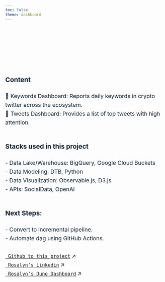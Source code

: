 ```yaml
---
toc: false
theme: dashboard
---
```


<div class="hero">
  <h1>Welcome to Rosalyn's Blockchain and Twitter Analytics Dashboard!</h1>
</div>

<div class="content">
<h3> Content </h3>
📌 Keywords Dashboard: Reports daily keywords in crypto twitter across the ecosystem. <br>
📌 Tweets Dashboard: Provides a list of top tweets with high attention. <br>
<!-- 📌 Blockchain Dashboard: Reports users and transaction data across blockchain ecosystems. <br> -->
</div> 
<br>

<div class="content">
<h3> Stacks used in this project </h3>
- Data Lake/Warehouse: BigQuery, Google Cloud Buckets <br>
- Data Modeling: DTB, Python <br>
- Data Visualization: Observable.js, D3.js  <br>
- APIs: SocialData, OpenAI <br>
<!-- - APIs: Flipside Crypto, SocialData, OpenAI <br> -->
</div>
<br>
<div class="content">
<h3>Next Steps:  </h3>
- Convert to incremental pipeline. <br>
- Automate dag using GitHub Actions. <br>
<br>

<div class="grid grid-cols-2">
  <div class="card">
    <a href="https://github.com/ghrjeon/blockchain-twitter-pipeline"><code> Github to this project</code><span style="display: inline-block; margin-left: 0.25rem;">↗︎</span></a>
  </div>
  <div class="card">
    <a href="https://www.linkedin.com/in/ghrjeon"><code> Rosalyn's Linkedin</code><span style="display: inline-block; margin-left: 0.25rem;">↗︎</span></a>
  </div>
    <div class="card">
    <a href="https://dune.com/theano2247/me-and-tensor-market-analysis"><code> Rosalyn's Dune Dashboard</code><span style="display: inline-block; margin-left: 0.25rem;">↗︎</span></a>
  </div>
</div>


<style>

.hero {
  display: flex;
  flex-direction: column;
  align-items: center;
  font-family: var(--sans-serif);
  margin: 1rem 0 1rem;
  text-wrap: balance;
  text-align: center;
}

.hero h1 {
  margin: 1rem 0;
  padding: 1rem 0;
  max-width: none;
  font-size: 30px;
  font-weight: 400;
  line-height: 1;
  background: linear-gradient(30deg, var(--theme-foreground-focus), currentColor);
  -webkit-background-clip: text;
  -webkit-text-fill-color: transparent;
  background-clip: text;
}

.content {
  color:rgb(12, 31, 50);
  line-height: 1.6;
  font-size: 1.1rem;
}



</style>
